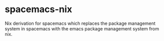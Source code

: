 # spacemacs-nix

Nix derivation for spacemacs which replaces the package management system in spacemacs with the emacs package management system from nix.
